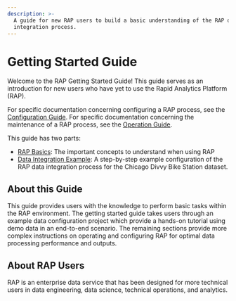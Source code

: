 ```yaml
---
description: >-
  A guide for new RAP users to build a basic understanding of the RAP data
  integration process.
---
```


# Getting Started Guide

Welcome to the RAP Getting Started Guide! This guide serves as an introduction for new users who have yet to use the Rapid Analytics Platform \(RAP\). 

For specific documentation concerning configuring a RAP process, see the [Configuration Guide](../configuring-the-data-integration-process/). For specific documentation concerning the maintenance of a RAP process, see the [Operation Guide](../operation-guide/). 

This guide has two parts:

* [RAP Basics](rap-basics/): The important concepts to understand when using RAP
* [Data Integration Example](data-integration-example/): A step-by-step example configuration of the RAP data integration process for the Chicago Divvy Bike Station dataset.

## About this Guide

This guide provides users with the knowledge to perform basic tasks within the RAP environment. The getting started guide takes users through an example data configuration project which provide a hands-on tutorial using demo data in an end-to-end scenario. The remaining sections provide more complex instructions on operating and configuring RAP for optimal data processing performance and outputs.

## About RAP Users

RAP is an enterprise data service that has been designed for more technical users in data engineering, data science, technical operations, and analytics.

